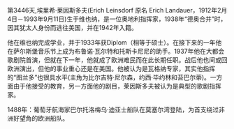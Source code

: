 第3446天,埃里希·莱因斯多夫(Erich Leinsdorf 原名 Erich Landauer，1912年2月4日－1993年9月11日)生于维也纳，是一位奥地利指挥家，1938年“德奥合并”时，因其犹太人身份而逃往美国，并在1942年入籍。

他在维也纳完成学业，并于1933年获Diplom（相等于硕士）。在接下来的一年他在萨尔斯堡音乐节上成为布鲁诺·瓦尔特和托斯卡尼尼的助手。1937年他在大都会歌剧院首演，但就在下一年，他就成了欧洲难民而在此长期任职。战后他也间或回欧洲演出，但他的事业重心还是在美国。他被认为是瓦格纳专家，其实他指挥的“图兰多”也很具水平(主角为比尔吉特·尼尔森，约西·毕约林和苔巴尔蒂)。一方面由于他接受的教育，另一方面他的剧目，莱因斯多夫被认为是典型的歌剧指挥家。

1488年：葡萄牙航海家巴尔托洛梅乌·迪亚士船队在莫塞尔湾登陆，为首支绕过非洲好望角的欧洲船队。
